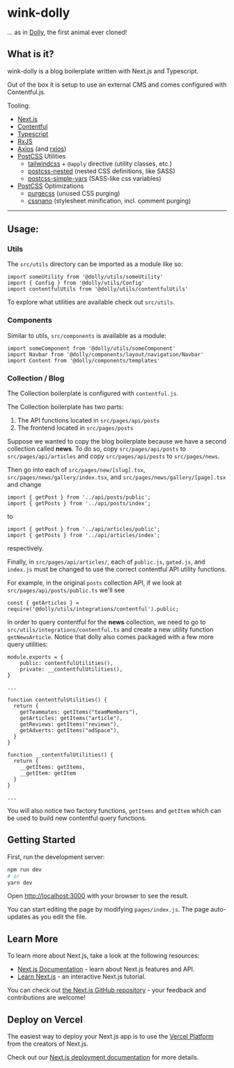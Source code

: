 # wink-dolly
  ... as in [Dolly](https://dolly.roslin.ed.ac.uk/facts/the-life-of-dolly/index.html), the first animal ever cloned!


## What is it? 

wink-dolly is a blog boilerplate written with Next.js and Typescript.

Out of the box it is setup to use an external CMS and comes configured with Contentful.js.


Tooling:
- [Next.js](https://nextjs.org/docs)
- [Contentful](https://contentful.com)
- [Typescript](https://www.typescriptlang.org/docs/)
- [RxJS](https://rxjs-dev.firebaseapp.com/guide/overview)
- [Axios](https://github.com/axios/axios) (and [rxios](https://github.com/davguij/rxios))
- [PostCSS](https://postcss.org/) Utilities
  - [tailwindcss](https://tailwindcss.com/docs) + `@apply` directive (utility classes, etc.)
  - [postcss-nested](https://github.com/postcss/postcss-nested) (nested CSS definitions, like SASS)
  - [postcss-simple-vars](https://github.com/postcss/postcss-simple-vars) (SASS-like css variables)
- [PostCSS](https://postcss.org/) Optimizations
  - [purgecss](https://github.com/FullHuman/purgecss) (unused CSS purging)
  - [cssnano](https://github.com/cssnano/cssnano) (stylesheet minification, incl. comment purging)
------------------------------

## Usage:

### Utils

The `src/utils` directory can be imported as a module like so:

```
import someUtility from '@dolly/utils/someUtility'
import { Config } from '@dolly/utils/Config'
import contentfulUtils from '@dolly/utils/contentfulUtils'
```

To explore what utilities are available check out `src/utils`.

### Components

Similar to utils, `src/components` is available as a module:

```
import someComponent from '@dolly/utils/someComponent'
import Navbar from '@dolly/components/layout/navigation/Navbar'
import Content from '@dolly/components/templates'
```

### Collection / Blog

The Collection boilerplate is configured with `contentful.js`.

The Collection boilerplate has two parts:
1. The API functions located in `src/pages/api/posts`
2. The frontend located in `src/pages/posts`

Suppose we wanted to copy the blog boilerplate because we have a second collection called **news**. To do so, copy `src/pages/api/posts` to `src/pages/api/articles` and copy `src/pages/api/posts` to `src/pages/news`.

Then go into each of `src/pages/new/[slug].tsx`, `src/pages/news/gallery/index.tsx`, and `src/pages/news/gallery/[page].tsx` and change

```
import { getPost } from '../api/posts/public';
import { getPosts } from '../api/posts/index';
```

to 

```
import { getPost } from '../api/articles/public';
import { getPosts } from '../api/articles/index';
```
respectively.

Finally, in `src/pages/api/articles/`, each of `public.js`, `gated.js`, and `index.js` must be changed to use the correct contentful API utility functions.

For example, in the original `posts` collection API, if we look at `src/pages/api/posts/public.ts` we'll see 

```
const { getArticles } = require('@dolly/utils/integrations/contentful').public;
```

In order to query contentful for the **news** collection, we need to go to `src/utils/integrations/contentful.ts` and create a new utility function `getNewsArticle`. Notice that dolly also comes packaged with a few more query utilities:

```
module.exports = {
    public: contentfulUtilities(),
    private: __contentfulUtilities(),
}
  
...

function contentfulUtilities() {
  return {
    getTeammates: getItems("teamMembers"),
    getArticles: getItems("article"),
    getReviews: getItems("reviews"),
    getAdverts: getItems("adSpace"),
  }
}

function __contentfulUtilities() {
  return {
    __getItems: getItems,
    __getItem: getItem
  }
}

...
```

You will also notice two factory functions, `getItems` and `getItem` which can be used to build new contentful query functions.

## Getting Started

First, run the development server:

```bash
npm run dev
# or
yarn dev
```

Open [http://localhost:3000](http://localhost:3000) with your browser to see the result.

You can start editing the page by modifying `pages/index.js`. The page auto-updates as you edit the file.

## Learn More

To learn more about Next.js, take a look at the following resources:

- [Next.js Documentation](https://nextjs.org/docs) - learn about Next.js features and API.
- [Learn Next.js](https://nextjs.org/learn) - an interactive Next.js tutorial.

You can check out [the Next.js GitHub repository](https://github.com/vercel/next.js/) - your feedback and contributions are welcome!

## Deploy on Vercel

The easiest way to deploy your Next.js app is to use the [Vercel Platform](https://vercel.com/import?utm_medium=default-template&filter=next.js&utm_source=create-next-app&utm_campaign=create-next-app-readme) from the creators of Next.js.

Check out our [Next.js deployment documentation](https://nextjs.org/docs/deployment) for more details.
